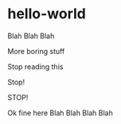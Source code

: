# hello-world
Blah Blah Blah

More boring stuff


Stop reading this



Stop!


STOP!

Ok fine here
Blah Blah Blah Blah
